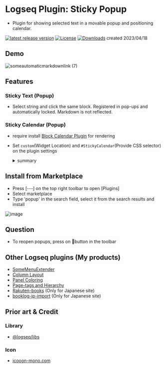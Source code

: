 # Logseq Plugin: Sticky Popup

- Plugin for showing selected text in a movable popup and positioning calendar.

[![latest release version](https://img.shields.io/github/v/release/YU000jp/logseq-plugin-sticky-popup)](https://github.com/YU000jp/logseq-plugin-sticky-popup/releases)
[![License](https://img.shields.io/github/license/YU000jp/logseq-plugin-sticky-popup?color=blue)](https://github.com/YU000jp/logseq-plugin-sticky-popup/LICENSE)
[![Downloads](https://img.shields.io/github/downloads/YU000jp/logseq-plugin-sticky-popup/total.svg)](https://github.com/YU000jp/logseq-plugin-sticky-popup/releases) created 2023/04/18

## Demo

![someautomaticmarkdownlink (7)](https://user-images.githubusercontent.com/111847207/232673738-4e21395a-b04b-4baf-82cc-c5ff2748bbce.gif)

## Features

### Sticky Text (Popup)

- Select string and click the same block. Registered in pop-ups and automatically locked. Markdown is not reflected.

### Sticky Calendar (Popup)

- require install [Block Calendar Plugin](https://github.com/vipzhicheng/logseq-plugin-block-calendar) for rendering

- Set `custom`(Widget Location) and `#StickyCalendar`(Provide CSS selector) on the plugin settings

  <details><summary>summary</summary>

  <img src="https://user-images.githubusercontent.com/111847207/232676143-c895a94d-c78e-4c85-8ba1-2cf863813957.png"/>
  
</details>

## Install from Marketplace

- Press [---] on the top right toolbar to open [Plugins]
- Select marketplace
- Type 'popup' in the search field, select it from the search results and install

![image](https://user-images.githubusercontent.com/111847207/232879519-8376669d-3f20-4b28-b0cc-6993c25140b7.png)

## Question

- To reopen popups, press on 📌button in the toolbar

## Other Logseq plugins (My products)

- [SomeMenuExtender](https://github.com/YU000jp/logseq-plugin-some-menu-extender)
- [Column Layout](https://github.com/YU000jp/Logseq-column-Layout)
- [Panel Coloring](https://github.com/YU000jp/logseq-plugin-panel-coloring)
- [Page-tags and Hierarchy](https://github.com/YU000jp/logseq-page-tags-and-hierarchy)
- [Rakuten-books](https://github.com/YU000jp/logseq-plugin-rakuten-books) (Only for Japanese site)
- [booklog-jp-import](https://github.com/YU000jp/logseq-plugin-booklog-jp-import) (Only for Japanese site)

## Prior art & Credit

### Library

- [@logseq/libs](https://logseq.github.io/plugins/)

### Icon

- [icooon-mono.com](https://icooon-mono.com/)
